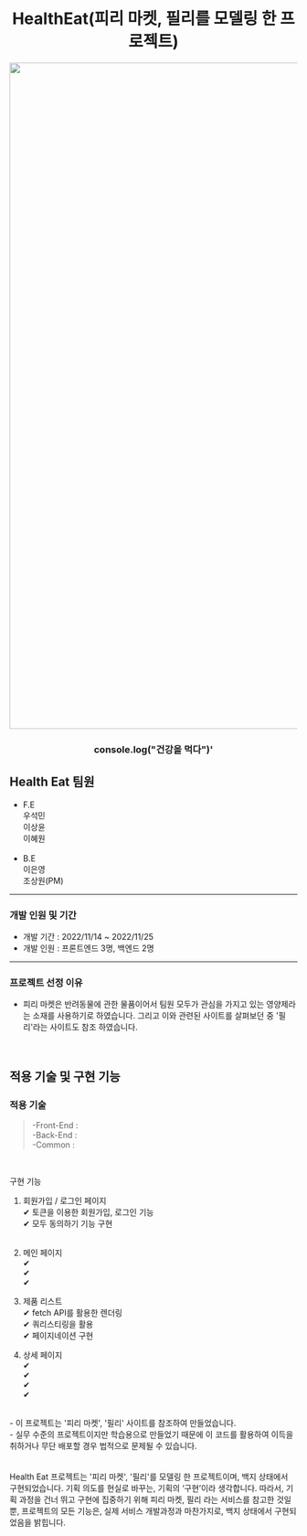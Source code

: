 <div align="center">

# HealthEat(피리 마켓, 필리를 모델링 한 프로젝트)

<img width="1166" alt="스크린샷" src="스크린샷 2022-11-25 오후 1.54.36.png">

### console.log("건강을 먹다")'

</div>

## Health Eat 팀원

- F.E<br>
  우석민<br>
  이상윤<br>
  이혜원<br>
  <br>
- B.E<br>
  이은영<br>
  조상원(PM)<br>

---

### 개발 인원 및 기간

- 개발 기간 : 2022/11/14 ~ 2022/11/25
- 개발 인원 : 프론트엔드 3명, 백엔드 2명

---

### 프로젝트 선정 이유

- 피리 마켓은 반려동물에 관한 물품이어서 팀원 모두가 관심을 가지고 있는 영양제라는 소재를 사용하기로 하였습니다. 그리고 이와 관련된 사이트를 살펴보던 중 '필리'라는 사이트도 참조 하였습니다.

<br>

## 적용 기술 및 구현 기능

### 적용 기술

> -Front-End : <br>
> -Back-End : <br>
> -Common :

<br>

구현 기능
<br>

1. 회원가입 / 로그인 페이지<br>
   ✔ 토큰을 이용한 회원가입, 로그인 기능<br>
   ✔ 모두 동의하기 기능 구현<br>
   <br>

2. 메인 페이지<br>
   ✔<br>
   ✔<br>
   ✔
   <br>

3. 제품 리스트<br>
   ✔ fetch API를 활용한 렌더링<br>
   ✔ 쿼리스티링을 활용<br>
   ✔ 페이지네이션 구현
   <br>

4. 상세 페이지<br>
   ✔<br>
   ✔<br>
   ✔<br>
   ✔
   <br>

  <br>
  - 이 프로젝트는 '피리 마켓', '필리' 사이트를 참조하여 만들었습니다.
  <br>
  - 실무 수준의 프로젝트이지만 학습용으로 만들었기 때문에 이 코드를 활용하여 이득을 취하거나 무단 배포할 경우 법적으로 문제될 수 있습니다.

  <br>
  <br>
  <br>
  Health Eat 프로젝트는 '피리 마켓', '필리'를 모델링 한 프로젝트이며, 백지 상태에서 구현되었습니다. 기획 의도를 현실로 바꾸는, 기획의 ‘구현’이라 생각합니다. 따라서, 기획 과정을 건너 뛰고 구현에 집중하기 위해 피리 마켓, 필리 라는 서비스를 참고한 것일 뿐, 프로젝트의 모든 기능은, 실제 서비스 개발과정과 마찬가지로, 백지 상태에서 구현되었음을 밝힙니다.
